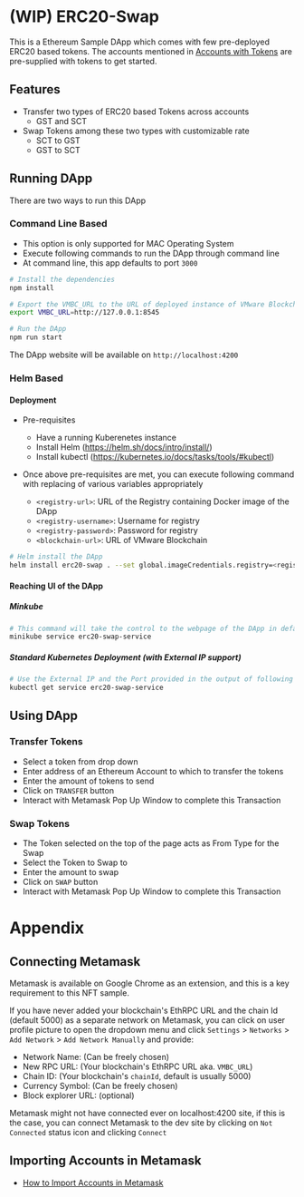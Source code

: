 # (WIP) ERC20-Swap

This is a Ethereum Sample DApp which comes with few pre-deployed ERC20 based tokens. The accounts mentioned in [Accounts with Tokens](.env) are pre-supplied with tokens to get started.

## Features
- Transfer two types of ERC20 based Tokens across accounts
   - GST and SCT
- Swap Tokens among these two types with customizable rate
   - SCT to GST
   - GST to SCT
## Running DApp
There are two ways to run this DApp

### Command Line Based
- This option is only supported for MAC Operating System
- Execute following commands to run the DApp through command line
- At command line, this app defaults to port `3000`

```sh
# Install the dependencies
npm install

# Export the VMBC_URL to the URL of deployed instance of VMware Blockchain
export VMBC_URL=http://127.0.0.1:8545

# Run the DApp
npm run start
```

The DApp website will be available on `http://localhost:4200`

### Helm Based
#### Deployment
- Pre-requisites
   - Have a running Kuberenetes instance
   - Install Helm (https://helm.sh/docs/intro/install/)
   - Install kubectl (https://kubernetes.io/docs/tasks/tools/#kubectl)

- Once above pre-requisites are met, you can execute following command with replacing of various variables appropriately
   - `<registry-url>`: URL of the Registry containing Docker image of the DApp
   - `<registry-username>`: Username for registry
   - `<registry-password>`: Password for registry
   - `<blockchain-url>`: URL of VMware Blockchain 
```sh
# Helm install the DApp
helm install erc20-swap . --set global.imageCredentials.registry=<registry-url> --set global.imageCredentials.username=<registry-username> --set global.imageCredentials.password=<registry-password> --set global.image.repository=vmbc-eth-erc20-swap --set global.image.tag=<image-tag> --set blockchainUrl=<blockchain-url>
```
#### Reaching UI of the DApp
##### Minkube
```sh
# This command will take the control to the webpage of the DApp in default browser
minikube service erc20-swap-service
```

##### Standard Kubernetes Deployment (with External IP support)
```sh
# Use the External IP and the Port provided in the output of following command
kubectl get service erc20-swap-service
```

## Using DApp

### Transfer Tokens
- Select a token from drop down
- Enter address of an Ethereum Account to which to transfer the tokens
- Enter the amount of tokens to send
- Click on `TRANSFER` button
- Interact with Metamask Pop Up Window to complete this Transaction

### Swap Tokens
- The Token selected on the top of the page acts as From Type for the Swap
- Select the Token to Swap to
- Enter the amount to swap
- Click on `SWAP` button
- Interact with Metamask Pop Up Window to complete this Transaction

# Appendix
## Connecting Metamask

Metamask is available on Google Chrome as an extension, and this is a key requirement
to this NFT sample.

If you have never added your blockchain's EthRPC URL and the chain Id (default 5000)
as a separate network on Metamask, you can click on user profile picture to open the
dropdown menu and click `Settings` > `Networks` > `Add Network` > `Add Network Manually`
and provide:

- Network Name: (Can be freely chosen)
- New RPC URL: (Your blockchain's EthRPC URL aka. `VMBC_URL`)
- Chain ID: (Your blockchain's `chainId`, default is usually 5000)
- Currency Symbol: (Can be freely chosen)
- Block explorer URL: (optional)

Metamask might not have connected ever on localhost:4200 site, if this is the case,
you can connect Metamask to the dev site by clicking on `Not Connected` status icon
and clicking `Connect`

## Importing Accounts in Metamask
- [How to Import Accounts in Metamask](https://metamask.zendesk.com/hc/en-us/articles/360015489331-How-to-import-an-account#:~:text=Click%20the%20circle%20icon%20at,key%20and%20click%20%E2%80%9CImport%E2%80%9D.)